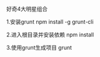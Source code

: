 好奇4大明星组合


1.安装grunt
    npm install -g grunt-cli

2.进入根目录并安装依赖
    npm install

3.使用grunt生成项目
    grunt